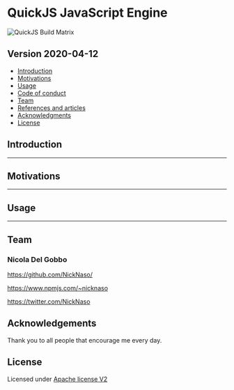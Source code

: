 # QuickJS JavaScript Engine

![QuickJS Build Matrix](https://github.com/napi-bindings/quickjs-build/workflows/QuickJS%20Build%20Matrix/badge.svg?branch=master)

## Version 2020-04-12

- [Introduction](#introduction)
- [Motivations](#motivations)
- [Usage](#usage)
- [Code of conduct](CODE_OF_CONDUCT)
- [Team](#team)
- [References and articles](#references_and_manual)
- [Acknowledgments](#acknowledgements)
- [License](#license)

## Introduction

---

## Motivations

---

## Usage

---

## Team

### Nicola Del Gobbo

<https://github.com/NickNaso/>

<https://www.npmjs.com/~nicknaso>

<https://twitter.com/NickNaso>

## Acknowledgements

Thank you to all people that encourage me every day.

## License

Licensed under [Apache license V2](./LICENSE)

